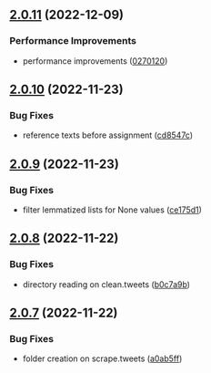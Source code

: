 ## [2.0.11](https://github.com/milanXpetrovic/twitter_scraper/compare/v2.0.10...v2.0.11) (2022-12-09)


### Performance Improvements

* performance improvements ([0270120](https://github.com/milanXpetrovic/twitter_scraper/commit/0270120f553665fc54b000cebef7e206f06cd89b))



## [2.0.10](https://github.com/milanXpetrovic/twitter_scraper/compare/v2.0.9...v2.0.10) (2022-11-23)


### Bug Fixes

* reference texts before assignment ([cd8547c](https://github.com/milanXpetrovic/twitter_scraper/commit/cd8547c0318b283fab4687aebc5d8967b19b2788))



## [2.0.9](https://github.com/milanXpetrovic/twitter_scraper/compare/v2.0.8...v2.0.9) (2022-11-23)


### Bug Fixes

* filter lemmatized lists for None values ([ce175d1](https://github.com/milanXpetrovic/twitter_scraper/commit/ce175d1c68c9f54a69b905668a698ada2391f39e))



## [2.0.8](https://github.com/milanXpetrovic/twitter_scraper/compare/v2.0.7...v2.0.8) (2022-11-22)


### Bug Fixes

* directory reading on clean.tweets ([b0c7a9b](https://github.com/milanXpetrovic/twitter_scraper/commit/b0c7a9b9050d2054ab85f1b8b578de43148c26c4))



## [2.0.7](https://github.com/milanXpetrovic/twitter_scraper/compare/v2.0.6...v2.0.7) (2022-11-22)


### Bug Fixes

* folder creation on scrape.tweets ([a0ab5ff](https://github.com/milanXpetrovic/twitter_scraper/commit/a0ab5ff4e0894df373e142b57af3a1e03f5806e4))



